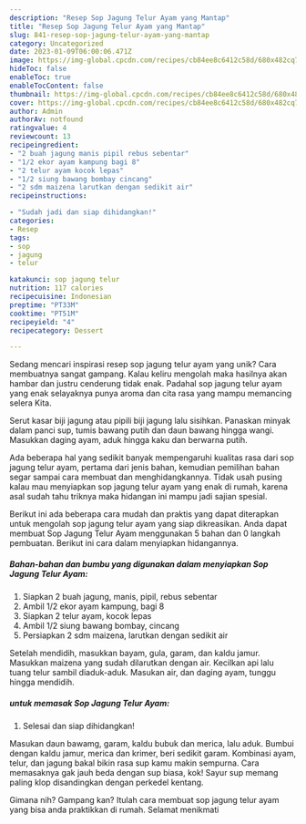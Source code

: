 ```yaml
---
description: "Resep Sop Jagung Telur Ayam yang Mantap"
title: "Resep Sop Jagung Telur Ayam yang Mantap"
slug: 841-resep-sop-jagung-telur-ayam-yang-mantap
category: Uncategorized
date: 2023-01-09T06:00:06.471Z
image: https://img-global.cpcdn.com/recipes/cb84ee8c6412c58d/680x482cq70/sop-jagung-telur-ayam-foto-resep-utama.jpg
hideToc: false
enableToc: true
enableTocContent: false
thumbnail: https://img-global.cpcdn.com/recipes/cb84ee8c6412c58d/680x482cq70/sop-jagung-telur-ayam-foto-resep-utama.jpg
cover: https://img-global.cpcdn.com/recipes/cb84ee8c6412c58d/680x482cq70/sop-jagung-telur-ayam-foto-resep-utama.jpg
author: Admin
authorAv: notfound
ratingvalue: 4
reviewcount: 13
recipeingredient:
- "2 buah jagung manis pipil rebus sebentar"
- "1/2 ekor ayam kampung bagi 8"
- "2 telur ayam kocok lepas"
- "1/2 siung bawang bombay cincang"
- "2 sdm maizena larutkan dengan sedikit air"
recipeinstructions:

- "Sudah jadi dan siap dihidangkan!"
categories:
- Resep
tags:
- sop
- jagung
- telur

katakunci: sop jagung telur 
nutrition: 117 calories
recipecuisine: Indonesian
preptime: "PT33M"
cooktime: "PT51M"
recipeyield: "4"
recipecategory: Dessert

---
```





Sedang mencari inspirasi resep sop jagung telur ayam yang unik? Cara membuatnya sangat gampang. Kalau keliru mengolah maka hasilnya akan hambar dan justru cenderung tidak enak. Padahal sop jagung telur ayam yang enak selayaknya punya aroma dan cita rasa yang mampu memancing selera Kita.





Serut kasar biji jagung atau pipili biji jagung lalu sisihkan. Panaskan minyak dalam panci sup, tumis bawang putih dan daun bawang hingga wangi. Masukkan daging ayam, aduk hingga kaku dan berwarna putih.

Ada beberapa hal yang sedikit banyak mempengaruhi kualitas rasa dari sop jagung telur ayam, pertama dari jenis bahan, kemudian pemilihan bahan segar sampai cara membuat dan menghidangkannya. Tidak usah pusing kalau mau menyiapkan sop jagung telur ayam yang enak di rumah, karena asal sudah tahu triknya maka hidangan ini mampu jadi sajian spesial.






Berikut ini ada beberapa cara mudah dan praktis yang dapat diterapkan untuk mengolah sop jagung telur ayam yang siap dikreasikan. Anda dapat membuat Sop Jagung Telur Ayam menggunakan 5 bahan dan 0 langkah pembuatan. Berikut ini cara dalam menyiapkan hidangannya.

<!--inarticleads1-->

##### Bahan-bahan dan bumbu yang digunakan dalam menyiapkan Sop Jagung Telur Ayam:

1. Siapkan 2 buah jagung, manis, pipil, rebus sebentar
1. Ambil 1/2 ekor ayam kampung, bagi 8
1. Siapkan 2 telur ayam, kocok lepas
1. Ambil 1/2 siung bawang bombay, cincang
1. Persiapkan 2 sdm maizena, larutkan dengan sedikit air


Setelah mendidih, masukkan bayam, gula, garam, dan kaldu jamur. Masukkan maizena yang sudah dilarutkan dengan air. Kecilkan api lalu tuang telur sambil diaduk-aduk. Masukan air, dan daging ayam, tunggu hingga mendidih. 

<!--inarticleads2-->

#####  untuk memasak Sop Jagung Telur Ayam:


1. Selesai dan siap dihidangkan!

Masukan daun bawamg, garam, kaldu bubuk dan merica, lalu aduk. Bumbui dengan kaldu jamur, merica dan krimer, beri sedikit garam. Kombinasi ayam, telur, dan jagung bakal bikin rasa sup kamu makin sempurna. Cara memasaknya gak jauh beda dengan sup biasa, kok! Sayur sup memang paling klop disandingkan dengan perkedel kentang. 

Gimana nih? Gampang kan? Itulah cara membuat sop jagung telur ayam yang bisa anda praktikkan di rumah. Selamat menikmati
